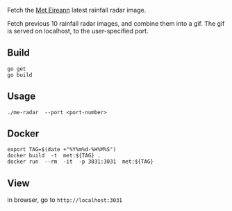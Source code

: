 Fetch the [Met Eireann](http://archive.met.ie/) latest rainfall radar image.

Fetch previous 10 rainfall radar images, and combine them into a gif.
The gif is served on localhost, to the user-specified port.

## Build
```
go get
go build
```

## Usage

```
./me-radar  --port <port-number>
```

## Docker
```
export TAG=$(date +"%Y%m%d-%H%M%S")
docker build  -t  met:${TAG} .
docker run  --rm  -it  -p 3031:3031  met:${TAG}
```

## View
in browser, go to `http://localhost:3031`
